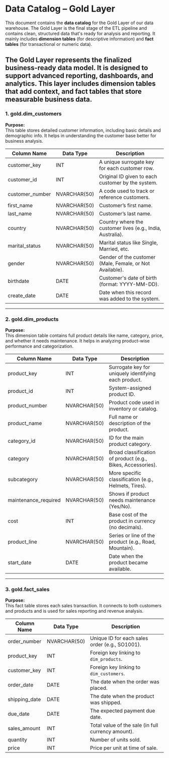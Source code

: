 # Data Catalog – Gold Layer

This document contains the **data catalog** for the Gold Layer of our data warehouse. The Gold Layer is the final stage of the ETL pipeline and contains clean, structured data that's ready for analysis and reporting. It mainly includes **dimension tables** (for descriptive information) and **fact tables** (for transactional or numeric data).

The **Gold Layer** represents the finalized business-ready data model. It is designed to support advanced reporting, dashboards, and analytics. This layer includes **dimension tables** that add context, and **fact tables** that store measurable business data.
---

### 1. **gold.dim_customers**

**Purpose:**  
This table stores detailed customer information, including basic details and demographic info. It helps in understanding the customer base better for business analysis.

| Column Name     | Data Type     | Description                                                                 |
|------------------|---------------|-----------------------------------------------------------------------------|
| customer_key     | INT           | A unique surrogate key for each customer row.                               |
| customer_id      | INT           | Original ID given to each customer by the system.                           |
| customer_number  | NVARCHAR(50)  | A code used to track or reference customers.                                |
| first_name       | NVARCHAR(50)  | Customer’s first name.                                                      |
| last_name        | NVARCHAR(50)  | Customer’s last name.                                                       |
| country          | NVARCHAR(50)  | Country where the customer lives (e.g., India, Australia).                  |
| marital_status   | NVARCHAR(50)  | Marital status like Single, Married, etc.                                   |
| gender           | NVARCHAR(50)  | Gender of the customer (Male, Female, or Not Available).                    |
| birthdate        | DATE          | Customer's date of birth (format: YYYY-MM-DD).                              |
| create_date      | DATE          | Date when this record was added to the system.                              |

---

### 2. **gold.dim_products**

**Purpose:**  
This dimension table contains full product details like name, category, price, and whether it needs maintenance. It helps in analyzing product-wise performance and categorization.

| Column Name         | Data Type     | Description                                                                 |
|----------------------|---------------|-----------------------------------------------------------------------------|
| product_key          | INT           | Surrogate key for uniquely identifying each product.                        |
| product_id           | INT           | System-assigned product ID.                                                 |
| product_number       | NVARCHAR(50)  | Product code used in inventory or catalog.                                  |
| product_name         | NVARCHAR(50)  | Full name or description of the product.                                    |
| category_id          | NVARCHAR(50)  | ID for the main product category.                                           |
| category             | NVARCHAR(50)  | Broad classification of product (e.g., Bikes, Accessories).                |
| subcategory          | NVARCHAR(50)  | More specific classification (e.g., Helmets, Tires).                        |
| maintenance_required | NVARCHAR(50)  | Shows if product needs maintenance (Yes/No).                                |
| cost                 | INT           | Base cost of the product in currency (no decimals).                         |
| product_line         | NVARCHAR(50)  | Series or line of the product (e.g., Road, Mountain).                       |
| start_date           | DATE          | Date when the product became available.                                     |

---

### 3. **gold.fact_sales**

**Purpose:**  
This fact table stores each sales transaction. It connects to both customers and products and is used for sales reporting and revenue analysis.


| Column Name   | Data Type     | Description                                                                 |
|----------------|---------------|-----------------------------------------------------------------------------|
| order_number   | NVARCHAR(50)  | Unique ID for each sales order (e.g., SO1001).                              |
| product_key    | INT           | Foreign key linking to `dim_products`.                                      |
| customer_key   | INT           | Foreign key linking to `dim_customers`.                                     |
| order_date     | DATE          | The date when the order was placed.                                         |
| shipping_date  | DATE          | The date when the product was shipped.                                      |
| due_date       | DATE          | The expected payment due date.                                              |
| sales_amount   | INT           | Total value of the sale (in full currency amount).                          |
| quantity       | INT           | Number of units sold.                                                       |
| price          | INT           | Price per unit at time of sale.                                             |

